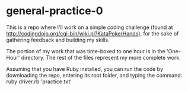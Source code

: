 general-practice-0
==================

This is a repo where I'll work on a simple coding challenge (found at http://codingdojo.org/cgi-bin/wiki.pl?KataPokerHands), for the sake of gathering feedback and building my skills.

The portion of my work that was time-boxed to one hour is in the 'One-Hour' directory. The rest of the files represent my more complete work.

Assuming that you have Ruby installed, you can run the code by downloading the repo, entering its root folder, and typing the command:
ruby driver.rb 'practice.txt'
